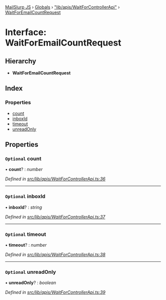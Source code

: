 [MailSlurp JS](../README.md) › [Globals](../globals.md) › ["lib/apis/WaitForControllerApi"](../modules/_lib_apis_waitforcontrollerapi_.md) › [WaitForEmailCountRequest](_lib_apis_waitforcontrollerapi_.waitforemailcountrequest.md)

# Interface: WaitForEmailCountRequest

## Hierarchy

* **WaitForEmailCountRequest**

## Index

### Properties

* [count](_lib_apis_waitforcontrollerapi_.waitforemailcountrequest.md#optional-count)
* [inboxId](_lib_apis_waitforcontrollerapi_.waitforemailcountrequest.md#optional-inboxid)
* [timeout](_lib_apis_waitforcontrollerapi_.waitforemailcountrequest.md#optional-timeout)
* [unreadOnly](_lib_apis_waitforcontrollerapi_.waitforemailcountrequest.md#optional-unreadonly)

## Properties

### `Optional` count

• **count**? : *number*

*Defined in [src/lib/apis/WaitForControllerApi.ts:36](https://github.com/mailslurp/mailslurp-client-ts-js/blob/fc9510a/src/lib/apis/WaitForControllerApi.ts#L36)*

___

### `Optional` inboxId

• **inboxId**? : *string*

*Defined in [src/lib/apis/WaitForControllerApi.ts:37](https://github.com/mailslurp/mailslurp-client-ts-js/blob/fc9510a/src/lib/apis/WaitForControllerApi.ts#L37)*

___

### `Optional` timeout

• **timeout**? : *number*

*Defined in [src/lib/apis/WaitForControllerApi.ts:38](https://github.com/mailslurp/mailslurp-client-ts-js/blob/fc9510a/src/lib/apis/WaitForControllerApi.ts#L38)*

___

### `Optional` unreadOnly

• **unreadOnly**? : *boolean*

*Defined in [src/lib/apis/WaitForControllerApi.ts:39](https://github.com/mailslurp/mailslurp-client-ts-js/blob/fc9510a/src/lib/apis/WaitForControllerApi.ts#L39)*

